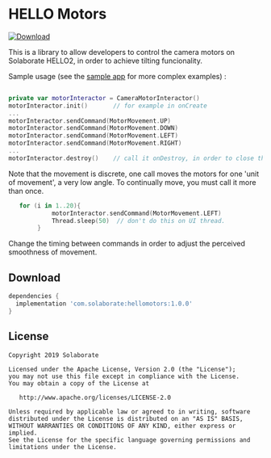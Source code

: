 HELLO Motors
============

[ ![Download](https://api.bintray.com/packages/solaborate/maven/com.solaborate.hellomotors/images/download.svg) ](https://bintray.com/solaborate/maven/com.solaborate.hellomotors/_latestVersion)

This is a library to allow developers to control the camera motors on Solaborate HELLO2, in order to achieve tilting funcionality.

Sample usage (see the [sample app][sample_link] for more complex examples) :

```kotlin

private var motorInteractor = CameraMotorInteractor()
motorInteractor.init()       // for example in onCreate
...
motorInteractor.sendCommand(MotorMovement.UP)
motorInteractor.sendCommand(MotorMovement.DOWN)
motorInteractor.sendCommand(MotorMovement.LEFT)
motorInteractor.sendCommand(MotorMovement.RIGHT)
...
motorInteractor.destroy()    // call it onDestroy, in order to close the connection 
```

Note that the movement is discrete, one call moves the motors for one 'unit of movement', a very low angle.
To continually move, you must call it more than once.
```kotlin
   for (i in 1..20){
            motorInteractor.sendCommand(MotorMovement.LEFT)
            Thread.sleep(50)  // don't do this on UI thread.
        }
```

Change the timing between commands in order to adjust the perceived smoothness of movement.



Download
--------

```groovy
dependencies {
  implementation 'com.solaborate:hellomotors:1.0.0'
}
```


License
-------

    Copyright 2019 Solaborate

    Licensed under the Apache License, Version 2.0 (the "License");
    you may not use this file except in compliance with the License.
    You may obtain a copy of the License at

       http://www.apache.org/licenses/LICENSE-2.0

    Unless required by applicable law or agreed to in writing, software
    distributed under the License is distributed on an "AS IS" BASIS,
    WITHOUT WARRANTIES OR CONDITIONS OF ANY KIND, either express or implied.
    See the License for the specific language governing permissions and
    limitations under the License.

 [sample_link]: https://github.com/solaborate/HELLOMotors/tree/master/sample
